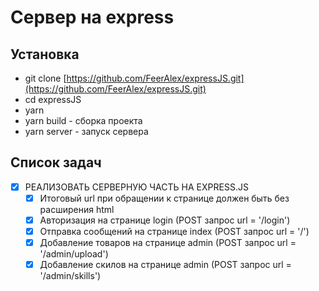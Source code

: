 # Сервер на express

## Установка
* git clone [https://github.com/FeerAlex/expressJS.git](https://github.com/FeerAlex/expressJS.git)
* cd expressJS
* yarn
* yarn build - сборка проекта
* yarn server - запуск сервера

## Список задач
- [X] РЕАЛИЗОВАТЬ СЕРВЕРНУЮ ЧАСТЬ НА EXPRESS.JS
    - [X] Итоговый url при обращении к странице должен быть без расширения html
    - [X] Авторизация на странице login (POST запрос url = '/login')
    - [X] Отправка сообщений на странице index (POST запрос url = '/')
    - [X] Добавление товаров на странице admin (POST запрос url = '/admin/upload')
    - [X] Добавление скилов на странице admin (POST запрос url = '/admin/skills')